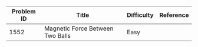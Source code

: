 | Problem ID | Title | Difficulty | Reference
| --- | --- | --- | ---
| 1552 | Magnetic Force Between Two Balls | Easy | 
